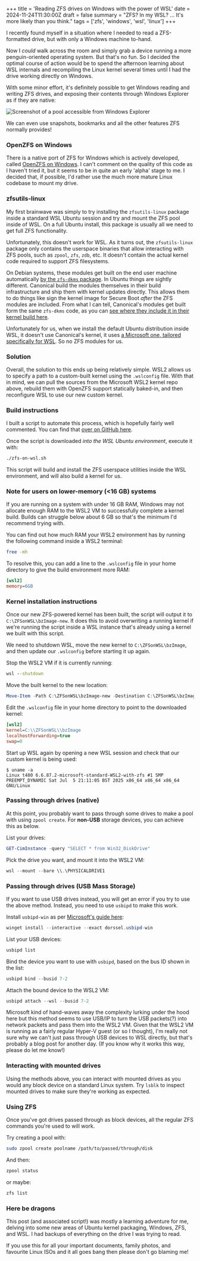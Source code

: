 +++
title = 'Reading ZFS drives on Windows with the power of WSL'
date = 2024-11-24T11:30:00Z
draft = false
summary = "ZFS? In my WSL? ... It's more likely than you think."
tags = ['zfs', 'windows', 'wsl', 'linux']
+++

I recently found myself in a situation where I needed to read a ZFS-formatted drive, but with only a Windows machine to-hand.

Now I _could_ walk across the room and simply grab a device running a more penguin-oriented operating system. But that's no fun. So I decided the optimal course of action would be to spend the afternoon learning about WSL internals and recompiling the Linux kernel several times until I had the drive working directly on Windows.

With some minor effort, it's definitely possible to get Windows reading and writing ZFS drives, and exposing their contents through Windows Explorer as if they are native:

![Screenshot of a pool accessible from Windows Explorer](cursed.png)

We can even use snapshots, bookmarks and all the other features ZFS normally provides!

### OpenZFS on Windows

There is a native port of ZFS for Windows which is actively developed, called [OpenZFS on Windows](https://github.com/openzfsonwindows/openzfs). I can't comment on the quality of this code as I haven't tried it, but it seems to be in quite an early 'alpha' stage to me. I decided that, if possible, I'd rather use the much more mature Linux codebase to mount my drive.

### zfsutils-linux
My first brainwave was simply to try installing the `zfsutils-linux` package inside a standard WSL Ubuntu session and try and mount the ZFS pool inside of WSL. On a full Ubuntu install, this package is usually all we need to get full ZFS functionality.

Unfortunately, this doesn't work for WSL. As it turns out, the `zfsutils-linux` package only contains the userspace binaries that allow interacting with ZFS pools, such as `zpool`, `zfs`, `zdb`, etc. It doesn't contain the actual kernel code required to support ZFS filesystems.

On Debian systems, these modules get built on the end user machine automatically [by the `zfs-dkms` package](https://packages.debian.org/bookworm/zfs-dkms). In Ubuntu things are sightly different. Canonical build the modules themselves in their build infrastructure and ship them with kernel updates directly. This allows them to do things like sign the kernel image for Secure Boot _after_ the ZFS modules are included. From what I can tell, Canonical's modules get built form the same `zfs-dkms` code, as you can [see where they include it in their kernel build here](https://git.launchpad.net/~ubuntu-kernel/ubuntu/+source/linux/+git/noble/tree/debian/scripts/dkms-build-configure--zfs).

Unfortunately for us, when we install the default Ubuntu distribution inside WSL, it doesn't use Canonical's kernel, it uses [a Microsoft one, tailored specifically for WSL](https://github.com/microsoft/WSL2-Linux-Kernel). So no ZFS modules for us.

### Solution
Overall, the solution to this ends up being relatively simple. WSL2 allows us to specify a path to a custom-built kernel using the `.wslconfig` file. With that in mind, we can pull the sources from the Microsoft WSL2 kernel repo above, rebuild them with OpenZFS support statically baked-in, and then reconfigure WSL to use our new custom kernel.

### Build instructions
I built a script to automate this process, which is hopefully fairly well commented. You can find that [over on GitHub here](https://github.com/alexhaydock/zfs-on-wsl).

Once the script is downloaded _into the WSL Ubuntu environment_, execute it with:
```sh
./zfs-on-wsl.sh
```

This script will build and install the ZFS userspace utilities inside the WSL environment, and will also build a kernel for us.

### Note for users on lower-memory (<16 GB) systems
If you are running on a system with under 16 GB RAM, Windows may not allocate enough RAM to the WSL2 VM to successfully complete a kernel build. Builds can struggle below about 6 GB so that's the minimum I'd recommend trying with.

You can find out how much RAM your WSL2 environment has by running the following command inside a WSL2 terminal:
```sh
free -mh
```

To resolve this, you can add a line to the `.wslconfig` file in your home directory to give the build environment more RAM:
```ini
[wsl2]
memory=6GB
```

### Kernel installation instructions
Once our new ZFS-powered kernel has been built, the script will output it to `C:\ZFSonWSL\bzImage-new`. It does this to avoid overwriting a running kernel if we're running the script inside a WSL instance that's already using a kernel we built with this script.

We need to shutdown WSL, move the new kernel to `C:\ZFSonWSL\bzImage`, and then update our `.wslconfig` before starting it up again.

Stop the WSL2 VM if it is currently running:
```bat
wsl --shutdown
```

Move the built kernel to the new location:
```powershell
Move-Item -Path C:\ZFSonWSL\bzImage-new -Destination C:\ZFSonWSL\bzImage
```

Edit the `.wslconfig` file in your home directory to point to the downloaded kernel:
```ini
[wsl2]
kernel=C:\\ZFSonWSL\\bzImage
localhostForwarding=true
swap=0
```

Start up WSL again by opening a new WSL session and check that our custom kernel is being used:
```text
$ uname -a
Linux t480 6.6.87.2-microsoft-standard-WSL2-with-zfs #1 SMP PREEMPT_DYNAMIC Sat Jul  5 21:11:05 BST 2025 x86_64 x86_64 x86_64 GNU/Linux
```

### Passing through drives (native)
At this point, you probably want to pass through some drives to make a pool with using `zpool create`. For **non-USB** storage devices, you can achieve this as below.

List your drives:
```powershell
GET-CimInstance -query "SELECT * from Win32_DiskDrive"
```

Pick the drive you want, and mount it into the WSL2 VM:
```powershell
wsl --mount --bare \\.\PHYSICALDRIVE1
```

### Passing through drives (USB Mass Storage)
If you want to use USB drives instead, you will get an error if you try to use the above method. Instead, you need to use `usbipd` to make this work.

Install `usbipd-win` as per [Microsoft's guide here](https://learn.microsoft.com/en-us/windows/wsl/connect-usb):
```powershell
winget install --interactive --exact dorssel.usbipd-win
```

List your USB devices:
```powershell
usbipd list
```

Bind the device you want to use with `usbipd`, based on the bus ID shown in the list:
```powershell
usbipd bind --busid 7-2
```

Attach the bound device to the WSL2 VM:
```powershell
usbipd attach --wsl --busid 7-2
```

Microsoft kind of hand-waves away the complexity lurking under the hood here but this method seems to use USB/IP to turn the USB packets(?) into network packets and pass them into the WSL2 VM. Given that the WSL2 VM is running as a fairly regular Hyper-V guest (or so I thought), I'm really not sure why we can't just pass through USB devices to WSL directly, but that's probably a blog post for another day. (If you know why it works this way, please do let me know!)

### Interacting with mounted drives
Using the methods above, you can interact with mounted drives as you would any block device on a standard Linux system. Try `lsblk` to inspect mounted drives to make sure they're working as expected.

### Using ZFS
Once you've got drives passed through as block devices, all the regular ZFS commands you're used to will work.

Try creating a pool with:
```sh
sudo zpool create poolname /path/to/passed/through/disk
```

And then:
```sh
zpool status
```

or maybe:
```sh
zfs list
```

### Here be dragons
This post (and associated script!) was mostly a learning adventure for me, delving into some new areas of Ubuntu kernel packaging, Windows, ZFS, and WSL. I had backups of everything on the drive I was trying to read.

If you use this for all your important documents, family photos, and favourite Linux ISOs and it all goes bang then please don't go blaming me!
